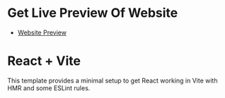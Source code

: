 # Get Live Preview Of Website 
- [Website Preview](https://ecomdashboardraju.netlify.app/) 

# React + Vite

This template provides a minimal setup to get React working in Vite with HMR and some ESLint rules.


